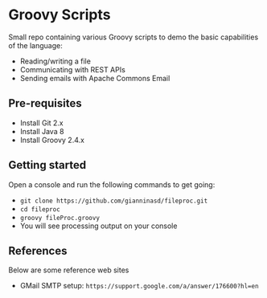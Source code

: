 Groovy Scripts
================
Small repo containing various Groovy scripts to demo the basic capabilities of the language:
* Reading/writing a file
* Communicating with REST APIs
* Sending emails with Apache Commons Email

## Pre-requisites
* Install Git 2.x
* Install Java 8
* Install Groovy 2.4.x 

## Getting started
Open a console and run the following commands to get going:
* `git clone https://github.com/gianninasd/fileproc.git`
* `cd fileproc`
* `groovy fileProc.groovy`
* You will see processing output on your console

## References
Below are some reference web sites
* GMail SMTP setup: `https://support.google.com/a/answer/176600?hl=en`

